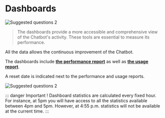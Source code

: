 # Dashboards

<div class="image_center">
  <img :src="$withBase('/assets/img/en/dashboards/dashboard1.png')" alt="Suggested questions 2">
</div>

>   The dashboards provide a more accessible and comprehensive view of the
>   Chatbot's activity. These tools are essential to measure its performance.

All the data allows the continuous improvement of the Chatbot.

The dashboards include [**the performance report**](/en/articles/Dashboards/Performance.html) as well as
[**the usage report**](/en/articles/Dashboards/Usage.html).


A reset date is indicated next to the performance and usage reports.

<div class="image_center">
  <img :src="$withBase('/assets/img/en/dashboards/dashboard2.png')" alt="Suggested questions 2">
</div>


::: danger Important !
Dashboard statistics are calculated every fixed hour. For instance, at 5pm you
will have access to all the statistics available between 4pm and 5pm. However,
at 4:55 p.m. statistics will not be available at the current time.
:::

